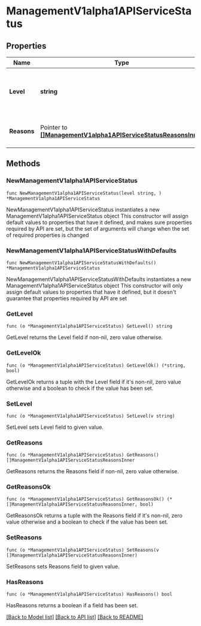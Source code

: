 # ManagementV1alpha1APIServiceStatus

## Properties

Name | Type | Description | Notes
------------ | ------------- | ------------- | -------------
**Level** | **string** | The current status level, indicating progress towards consistency. | 
**Reasons** | Pointer to [**[]ManagementV1alpha1APIServiceStatusReasonsInner**](ManagementV1alpha1APIServiceStatusReasonsInner.md) | Reasons for the generated status. | [optional] 

## Methods

### NewManagementV1alpha1APIServiceStatus

`func NewManagementV1alpha1APIServiceStatus(level string, ) *ManagementV1alpha1APIServiceStatus`

NewManagementV1alpha1APIServiceStatus instantiates a new ManagementV1alpha1APIServiceStatus object
This constructor will assign default values to properties that have it defined,
and makes sure properties required by API are set, but the set of arguments
will change when the set of required properties is changed

### NewManagementV1alpha1APIServiceStatusWithDefaults

`func NewManagementV1alpha1APIServiceStatusWithDefaults() *ManagementV1alpha1APIServiceStatus`

NewManagementV1alpha1APIServiceStatusWithDefaults instantiates a new ManagementV1alpha1APIServiceStatus object
This constructor will only assign default values to properties that have it defined,
but it doesn't guarantee that properties required by API are set

### GetLevel

`func (o *ManagementV1alpha1APIServiceStatus) GetLevel() string`

GetLevel returns the Level field if non-nil, zero value otherwise.

### GetLevelOk

`func (o *ManagementV1alpha1APIServiceStatus) GetLevelOk() (*string, bool)`

GetLevelOk returns a tuple with the Level field if it's non-nil, zero value otherwise
and a boolean to check if the value has been set.

### SetLevel

`func (o *ManagementV1alpha1APIServiceStatus) SetLevel(v string)`

SetLevel sets Level field to given value.


### GetReasons

`func (o *ManagementV1alpha1APIServiceStatus) GetReasons() []ManagementV1alpha1APIServiceStatusReasonsInner`

GetReasons returns the Reasons field if non-nil, zero value otherwise.

### GetReasonsOk

`func (o *ManagementV1alpha1APIServiceStatus) GetReasonsOk() (*[]ManagementV1alpha1APIServiceStatusReasonsInner, bool)`

GetReasonsOk returns a tuple with the Reasons field if it's non-nil, zero value otherwise
and a boolean to check if the value has been set.

### SetReasons

`func (o *ManagementV1alpha1APIServiceStatus) SetReasons(v []ManagementV1alpha1APIServiceStatusReasonsInner)`

SetReasons sets Reasons field to given value.

### HasReasons

`func (o *ManagementV1alpha1APIServiceStatus) HasReasons() bool`

HasReasons returns a boolean if a field has been set.


[[Back to Model list]](../README.md#documentation-for-models) [[Back to API list]](../README.md#documentation-for-api-endpoints) [[Back to README]](../README.md)



